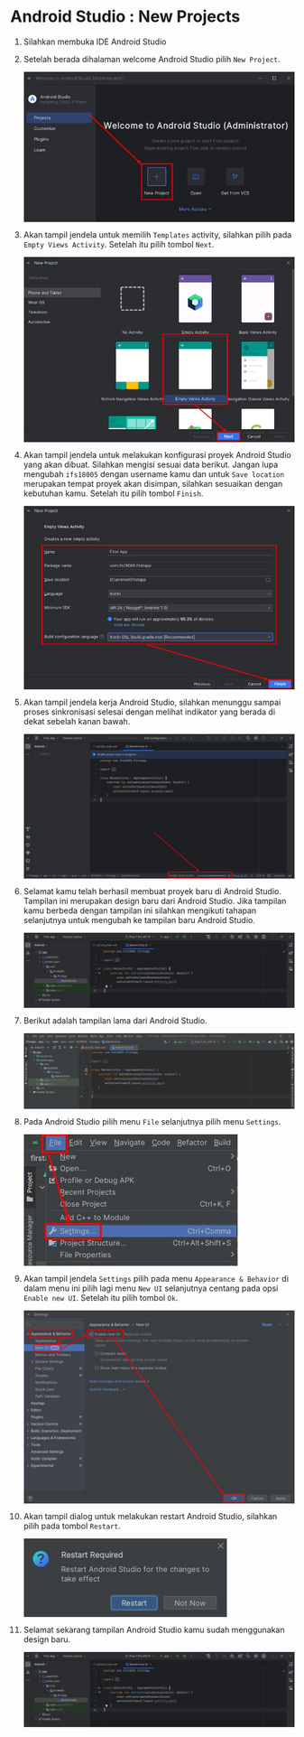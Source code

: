 # Android Studio : New Projects

1. Silahkan membuka IDE Android Studio
	
2. Setelah berada dihalaman welcome Android Studio pilih `New Project`.
	
	<img style="display: block; margin: 0;"  src="img/new-projects/1.jpg" alt="" />
	
3. Akan tampil jendela untuk memilih `Templates` activity, silahkan pilih pada  `Empty Views Activity`. Setelah itu pilih tombol `Next`.
	
	<img style="display: block; margin: 0;"  src="img/new-projects/2.jpg" alt="" />
	
4. Akan tampil jendela untuk melakukan konfigurasi proyek Android Studio yang akan dibuat. Silahkan mengisi sesuai data berikut. Jangan lupa mengubah `ifs18005` dengan username kamu dan untuk `Save location` merupakan tempat proyek akan disimpan, silahkan sesuaikan dengan kebutuhan kamu. Setelah itu pilih tombol `Finish`.
	
	<img style="display: block; margin: 0;"  src="img/new-projects/3.jpg" alt="" />

5. Akan tampil jendela kerja Android Studio, silahkan menunggu sampai proses sinkronisasi selesai dengan melihat indikator yang berada di dekat sebelah kanan bawah.
	
	<img style="display: block; margin: 0;"  src="img/new-projects/4.jpg" alt="" />
	
6. Selamat kamu telah berhasil membuat proyek baru di Android Studio. Tampilan ini merupakan design baru dari Android Studio. Jika tampilan kamu berbeda dengan tampilan ini silahkan mengikuti tahapan selanjutnya untuk mengubah ke tampilan baru Android Studio.
	
	<img style="display: block; margin: 0;"  src="img/new-projects/5.jpg" alt="" />
	
7. Berikut adalah tampilan lama dari Android Studio.
	
	<img style="display: block; margin: 0;"  src="img/new-projects/8.jpg" alt="" />
	
8. Pada Android Studio pilih menu `File` selanjutnya pilih menu `Settings`.
	
	<img style="display: block; margin: 0;"  src="img/new-projects/6.jpg" alt="" />
	
9. Akan tampil jendela `Settings` pilih pada menu `Appearance & Behavior` di dalam menu ini pilih lagi menu `New UI` selanjutnya centang pada opsi `Enable new UI`. Setelah itu pilih tombol `Ok`.
	
	<img style="display: block; margin: 0;"  src="img/new-projects/7.jpg" alt="" />
	
10. Akan tampil dialog untuk melakukan restart Android Studio, silahkan pilih pada tombol `Restart`.
	
	<img style="display: block; margin: 0;"  src="img/new-projects/9.jpg" alt="" />
	
11. Selamat sekarang tampilan Android Studio kamu sudah menggunakan design baru.
	
	<img style="display: block; margin: 0;"  src="img/new-projects/5.jpg" alt="" />
	
	